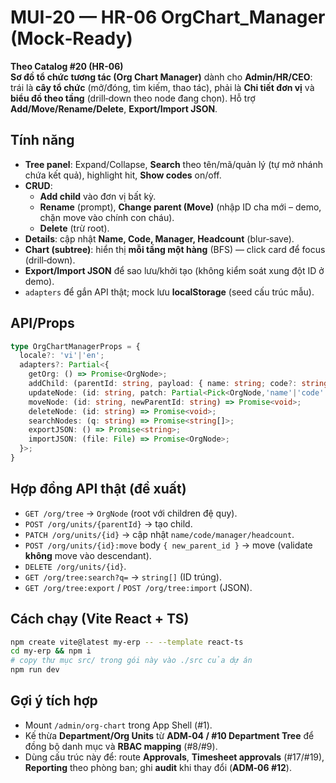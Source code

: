 # MUI-20 — HR-06 OrgChart_Manager (Mock‑Ready)

**Theo Catalog #20 (HR-06)**  
**Sơ đồ tổ chức tương tác (Org Chart Manager)** dành cho **Admin/HR/CEO**: trái là **cây tổ chức** (mở/đóng, tìm kiếm, thao tác), phải là **Chi tiết đơn vị** và **biểu đồ theo tầng** (drill‑down theo node đang chọn). Hỗ trợ **Add/Move/Rename/Delete**, **Export/Import JSON**.

## Tính năng
- **Tree panel**: Expand/Collapse, **Search** theo tên/mã/quản lý (tự mở nhánh chứa kết quả), highlight hit, **Show codes** on/off.
- **CRUD**:
  - **Add child** vào đơn vị bất kỳ.
  - **Rename** (prompt), **Change parent (Move)** (nhập ID cha mới – demo, chặn move vào chính con cháu).
  - **Delete** (trừ root).
- **Details**: cập nhật **Name, Code, Manager, Headcount** (blur‑save).
- **Chart (subtree)**: hiển thị **mỗi tầng một hàng** (BFS) — click card để focus (drill‑down).
- **Export/Import JSON** để sao lưu/khởi tạo (không kiểm soát xung đột ID ở demo).
- `adapters` để gắn API thật; mock lưu **localStorage** (seed cấu trúc mẫu).

## API/Props
```ts
type OrgChartManagerProps = {
  locale?: 'vi'|'en';
  adapters?: Partial<{
    getOrg: () => Promise<OrgNode>;
    addChild: (parentId: string, payload: { name: string; code?: string; manager?: string; headcount?: number; }) => Promise<OrgNode>;
    updateNode: (id: string, patch: Partial<Pick<OrgNode,'name'|'code'|'manager'|'headcount'>>) => Promise<OrgNode>;
    moveNode: (id: string, newParentId: string) => Promise<void>;
    deleteNode: (id: string) => Promise<void>;
    searchNodes: (q: string) => Promise<string[]>;
    exportJSON: () => Promise<string>;
    importJSON: (file: File) => Promise<OrgNode>;
  }>;
}
```

## Hợp đồng API thật (đề xuất)
- `GET /org/tree` → `OrgNode` (root với children đệ quy).
- `POST /org/units/{parentId}` → tạo child.
- `PATCH /org/units/{id}` → cập nhật `name/code/manager/headcount`.
- `POST /org/units/{id}:move` body `{ new_parent_id }` → move (validate **không** move vào descendant).
- `DELETE /org/units/{id}`.
- `GET /org/tree:search?q=` → `string[]` (ID trúng).
- `GET /org/tree:export` / `POST /org/tree:import` (JSON).

## Cách chạy (Vite React + TS)
```bash
npm create vite@latest my-erp -- --template react-ts
cd my-erp && npm i
# copy thư mục src/ trong gói này vào ./src của dự án
npm run dev
```

## Gợi ý tích hợp
- Mount `/admin/org-chart` trong App Shell (#1).
- Kế thừa **Department/Org Units** từ **ADM‑04 / #10 Department Tree** để đồng bộ danh mục và **RBAC mapping** (#8/#9).
- Dùng cấu trúc này để: route **Approvals**, **Timesheet approvals** (#17/#19), **Reporting** theo phòng ban; ghi **audit** khi thay đổi (**ADM‑06 #12**).
```

